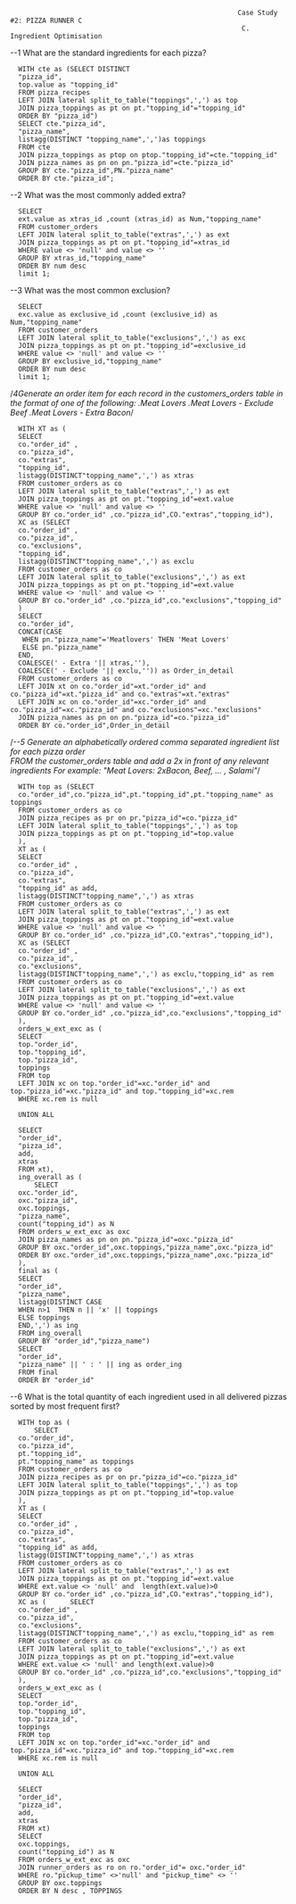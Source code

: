                                                                        
                                                             Case Study #2: PIZZA RUNNER C
                                                              C. Ingredient Optimisation


--1 What are the standard ingredients for each pizza?

      WITH cte as (SELECT DISTINCT
      "pizza_id",
      top.value as "topping_id"
      FROM pizza_recipes
      LEFT JOIN lateral split_to_table("toppings",',') as top
      JOIN pizza_toppings as pt on pt."topping_id"="topping_id"
      ORDER BY "pizza_id")
      SELECT cte."pizza_id",
      "pizza_name",
      listagg(DISTINCT "topping_name",',')as toppings
      FROM cte 
      JOIN pizza_toppings as ptop on ptop."topping_id"=cte."topping_id" 
      JOIN pizza_names as pn on pn."pizza_id"=cte."pizza_id"
      GROUP BY cte."pizza_id",PN."pizza_name"
      ORDER BY cte."pizza_id";

--2 What was the most commonly added extra?

      SELECT
      ext.value as xtras_id ,count (xtras_id) as Num,"topping_name"       
      FROM customer_orders
      LEFT JOIN lateral split_to_table("extras",',') as ext 
      JOIN pizza_toppings as pt on pt."topping_id"=xtras_id
      WHERE value <> 'null' and value <> ''
      GROUP BY xtras_id,"topping_name"
      ORDER BY num desc
      limit 1;


--3 What was the most common exclusion?

      SELECT
      exc.value as exclusive_id ,count (exclusive_id) as Num,"topping_name"      
      FROM customer_orders
      LEFT JOIN lateral split_to_table("exclusions",',') as exc  
      JOIN pizza_toppings as pt on pt."topping_id"=exclusive_id
      WHERE value <> 'null' and value <> ''
      GROUP BY exclusive_id,"topping_name"
      ORDER BY num desc
      limit 1;


/*4Generate an order item for each record in the customers_orders table in the format of one of the following:
.Meat Lovers
.Meat Lovers - Exclude Beef
.Meat Lovers - Extra Bacon*/

      WITH XT as (
      SELECT
      co."order_id" ,
      co."pizza_id",
      co."extras",
      "topping_id",
      listagg(DISTINCT"topping_name",',') as xtras
      FROM customer_orders as co
      LEFT JOIN lateral split_to_table("extras",',') as ext 
      JOIN pizza_toppings as pt on pt."topping_id"=ext.value
      WHERE value <> 'null' and value <> ''
      GROUP BY co."order_id" ,co."pizza_id",CO."extras","topping_id"),
      XC as (SELECT
      co."order_id" ,
      co."pizza_id",
      co."exclusions",
      "topping_id",
      listagg(DISTINCT"topping_name",',') as exclu
      FROM customer_orders as co
      LEFT JOIN lateral split_to_table("exclusions",',') as ext 
      JOIN pizza_toppings as pt on pt."topping_id"=ext.value
      WHERE value <> 'null' and value <> ''
      GROUP BY co."order_id" ,co."pizza_id",co."exclusions","topping_id"
      )
      SELECT
      co."order_id",
      CONCAT(CASE
       WHEN pn."pizza_name"='Meatlovers' THEN 'Meat Lovers'
       ELSE pn."pizza_name"
      END,
      COALESCE(' - Extra '|| xtras,''),
      COALESCE(' - Exclude '|| exclu,'')) as Order_in_detail
      FROM customer_orders as co
      LEFT JOIN xt on co."order_id"=xt."order_id" and co."pizza_id"=xt."pizza_id" and co."extras"=xt."extras"
      LEFT JOIN xc on co."order_id"=xc."order_id" and co."pizza_id"=xc."pizza_id" and co."exclusions"=xc."exclusions"
      JOIN pizza_names as pn on pn."pizza_id"=co."pizza_id"
      ORDER BY co."order_id",Order_in_detail

/*--5 Generate an alphabetically ordered comma separated ingredient list for each pizza order       
FROM the customer_orders table and add a 2x in front of any relevant ingredients
For example: "Meat Lovers: 2xBacon, Beef, ... , Salami"*/

      WITH top as (SELECT
      co."order_id",co."pizza_id",pt."topping_id",pt."topping_name" as toppings        
      FROM customer_orders as co 
      JOIN pizza_recipes as pr on pr."pizza_id"=co."pizza_id"
      LEFT JOIN lateral split_to_table("toppings",',') as top
      JOIN pizza_toppings as pt on pt."topping_id"=top.value
      ),
      XT as (
      SELECT
      co."order_id" ,
      co."pizza_id",
      co."extras",
      "topping_id" as add,
      listagg(DISTINCT"topping_name",',') as xtras
      FROM customer_orders as co
      LEFT JOIN lateral split_to_table("extras",',') as ext 
      JOIN pizza_toppings as pt on pt."topping_id"=ext.value
      WHERE value <> 'null' and value <> ''
      GROUP BY co."order_id" ,co."pizza_id",CO."extras","topping_id"),
      XC as (SELECT
      co."order_id" ,
      co."pizza_id",
      co."exclusions",
      listagg(DISTINCT"topping_name",',') as exclu,"topping_id" as rem
      FROM customer_orders as co
      LEFT JOIN lateral split_to_table("exclusions",',') as ext 
      JOIN pizza_toppings as pt on pt."topping_id"=ext.value
      WHERE value <> 'null' and value <> ''
      GROUP BY co."order_id" ,co."pizza_id",co."exclusions","topping_id"
      ),
      orders_w_ext_exc as (
      SELECT 
      top."order_id",
      top."topping_id",
      top."pizza_id",
      toppings
      FROM top  
      LEFT JOIN xc on top."order_id"=xc."order_id" and top."pizza_id"=xc."pizza_id" and top."topping_id"=xc.rem
      WHERE xc.rem is null

      UNION ALL

      SELECT 
      "order_id",
      "pizza_id",
      add,
      xtras
      FROM xt),
      ing_overall as (
          SELECT 
      oxc."order_id",
      oxc."pizza_id",
      oxc.toppings,
      "pizza_name",
      count("topping_id") as N
      FROM orders_w_ext_exc as oxc
      JOIN pizza_names as pn on pn."pizza_id"=oxc."pizza_id"
      GROUP BY oxc."order_id",oxc.toppings,"pizza_name",oxc."pizza_id"
      ORDER BY oxc."order_id",oxc.toppings,"pizza_name",oxc."pizza_id"
      ),
      final as (
      SELECT 
      "order_id",
      "pizza_name",
      listagg(DISTINCT CASE
      WHEN n>1  THEN n || 'x' || toppings
      ELSE toppings
      END,',') as ing
      FROM ing_overall
      GROUP BY "order_id","pizza_name")
      SELECT 
      "order_id",
      "pizza_name" || ' : ' || ing as order_ing
      FROM final
      ORDER BY "order_id"


--6 What is the total quantity of each ingredient used in all delivered pizzas sorted by most frequent first?

      WITH top as (
          SELECT
      co."order_id",
      co."pizza_id",
      pt."topping_id",
      pt."topping_name" as toppings        
      FROM customer_orders as co 
      JOIN pizza_recipes as pr on pr."pizza_id"=co."pizza_id"
      LEFT JOIN lateral split_to_table("toppings",',') as top
      JOIN pizza_toppings as pt on pt."topping_id"=top.value
      ),
      XT as (
      SELECT
      co."order_id" ,
      co."pizza_id",
      co."extras",
      "topping_id" as add,
      listagg(DISTINCT"topping_name",',') as xtras
      FROM customer_orders as co
      LEFT JOIN lateral split_to_table("extras",',') as ext 
      JOIN pizza_toppings as pt on pt."topping_id"=ext.value
      WHERE ext.value <> 'null' and  length(ext.value)>0
      GROUP BY co."order_id" ,co."pizza_id",CO."extras","topping_id"),
      XC as (      SELECT
      co."order_id" ,
      co."pizza_id",
      co."exclusions",
      listagg(DISTINCT"topping_name",',') as exclu,"topping_id" as rem
      FROM customer_orders as co
      LEFT JOIN lateral split_to_table("exclusions",',') as ext 
      JOIN pizza_toppings as pt on pt."topping_id"=ext.value
      WHERE ext.value <> 'null' and length(ext.value)>0
      GROUP BY co."order_id" ,co."pizza_id",co."exclusions","topping_id"
      ),
      orders_w_ext_exc as (
      SELECT 
      top."order_id",
      top."topping_id",
      top."pizza_id",
      toppings
      FROM top  
      LEFT JOIN xc on top."order_id"=xc."order_id" and top."pizza_id"=xc."pizza_id" and top."topping_id"=xc.rem
      WHERE xc.rem is null

      UNION ALL

      SELECT 
      "order_id",
      "pizza_id",
      add,
      xtras
      FROM xt)
      SELECT 
      oxc.toppings,
      count("topping_id") as N
      FROM orders_w_ext_exc as oxc
      JOIN runner_orders as ro on ro."order_id"= oxc."order_id"
      WHERE ro."pickup_time" <>'null' and "pickup_time" <> ''
      GROUP BY oxc.toppings
      ORDER BY N desc , TOPPINGS
